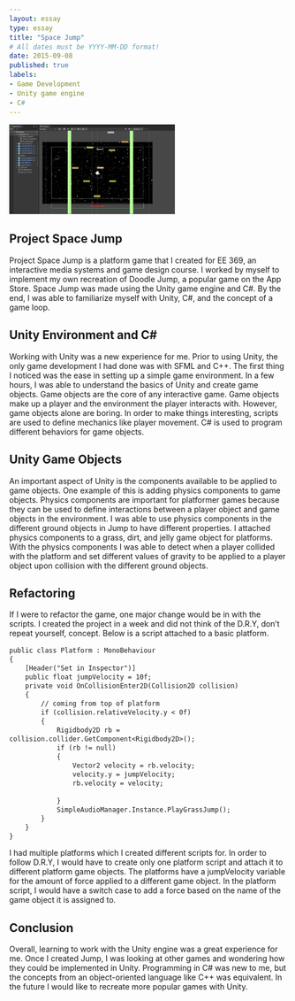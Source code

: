 ```yaml
---
layout: essay
type: essay
title: "Space Jump"
# All dates must be YYYY-MM-DD format!
date: 2015-09-08
published: true
labels:
- Game Development 
- Unity game engine
- C#
---
```


<img width="300px" class="rounded float-start pe-4" src="../img/spacejump/spacejumpscenecapture.png">

## Project Space Jump

Project Space Jump is a platform game that I created for EE 369, an interactive media systems and game design course. I worked by myself to implement my own recreation of Doodle Jump, a popular game on the App Store. Space Jump was made using the Unity game engine and C#. By the end, I was able to familiarize myself with Unity, C#, and the concept of a game loop.


## Unity Environment and C#

Working with Unity was a new experience for me. Prior to using Unity, the only game development I had done was with SFML and C++. The first thing I noticed was the ease in setting up a simple game environment. In a few hours, I was able to understand the basics of Unity and create game objects. Game objects are the core of any interactive game. Game objects make up a player and the environment the player interacts with. However, game objects alone are boring. In order to make things interesting, scripts are used to define mechanics like player movement. C# is used to program different behaviors for game objects.


## Unity Game Objects
An important aspect of Unity is the components available to be applied to game objects. One example of this is adding physics components to game objects. Physics components are important for platformer games because they can be used to define interactions between a player object and game objects in the environment. I was able to use physics components in the different ground objects in Jump to have different properties. I attached physics components to a grass, dirt, and jelly game object for platforms. With the physics components I was able to detect when a player collided with the platform and set different values of gravity to be applied to a player object upon collision with the different ground objects.


## Refactoring 
If I were to refactor the game, one major change would be in with the scripts. I created the project in a week and did not think of the D.R.Y, don’t repeat yourself, concept. Below is a script attached to a basic platform.

```
public class Platform : MonoBehaviour
{
    [Header("Set in Inspector")]
    public float jumpVelocity = 10f;
    private void OnCollisionEnter2D(Collision2D collision)
    {
        // coming from top of platform
        if (collision.relativeVelocity.y < 0f) 
        {
            Rigidbody2D rb = collision.collider.GetComponent<Rigidbody2D>();
            if (rb != null)
            {
                Vector2 velocity = rb.velocity;
                velocity.y = jumpVelocity;
                rb.velocity = velocity;

            }
            SimpleAudioManager.Instance.PlayGrassJump();
        }   
    }
}
```
I had multiple platforms which I created different scripts for. In order to follow D.R.Y, I would have to create only one platform script and attach it to different platform game objects. The platforms have a jumpVelocity variable for the amount of force applied to a different game object. In the platform script, I would have a switch case to add a force based on the name of the game object it is assigned to.

## Conclusion

Overall, learning to work with the Unity engine was a great experience for me. Once I created Jump, I was looking at other games and wondering how they could be implemented in Unity. Programming in C# was new to me, but the concepts from an object-oriented language like C++ was equivalent. In the future I would like to recreate more popular games with Unity. 
